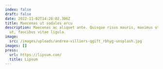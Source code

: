 ```yaml
---
index: false
draft: false
date: 2022-11-02T14:28:02.306Z
title: Maecenas ut sodales arcu
description: Maecenas ac aliquet ante. Quisque risus mauris, maximus ut luctus
  ut, faucibus vitae ligula.
image:
  src: /images/uploads/andrea-villiers-qgift_rbhyg-unsplash.jpg
images: []
press:
  url: https://lipsum.com/
  title: Lipsum
---
```

